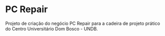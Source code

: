 # PC Repair

Projeto de criação do negócio PC Repair para a cadeira de projeto prático do Centro Universitário Dom Bosco - UNDB.
